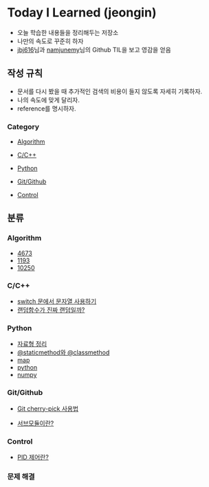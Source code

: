 # Today I Learned (jeongin)

- 오늘 학습한 내용들을 정리해두는 저장소
- 나만의 속도로 꾸준히 하자
- [jbj616](https://github.com/jbj616/TIL)님과 [namjunemy](https://github.com/namjunemy/TIL)님의 Github TIL을 보고 영감을 얻음



## 작성 규칙

- 문서를 다시 봤을 때 추가적인 검색의 비용이 들지 않도록 자세히 기록하자.
- 나의 속도에 맞게 달리자.
- reference를 명시하자.



### Category

- [Algorithm](#Algorithm)

- [C/C++](#cc)
- [Python](#Python)
- [Git/Github](#gitgithub)

- [Control](#Control)

  

## 분류

### Algorithm

- [4673](Algorithm/4673.md)
- [1193](Algorithm/1193.md)
- [10250](Algorithm/10250.md)



### C/C++

- [switch 문에서 문자열 사용하기](https://github.com/mywnajsldkf/TIL/blob/master/C:C%2B%2B/%5BC:C%2B%2B%5D%20switch%20%EB%AC%B8%EC%97%90%EC%84%9C%20%EB%AC%B8%EC%9E%90%EC%97%B4%20%EC%82%AC%EC%9A%A9%ED%95%98%EA%B8%B0.md)
- [랜덤함수가 진짜 랜덤일까?](https://github.com/mywnajsldkf/TIL/blob/master/C:C%2B%2B/%5BC:C%2B%2B%5D%20%EB%9E%9C%EB%8D%A4%ED%95%A8%EC%88%98%EA%B0%80%20%EC%A7%84%EC%A7%9C%20%EB%9E%9C%EB%8D%A4%EC%9D%BC%EA%B9%8C%3F.md)



### Python

- [자료형 정리](https://github.com/mywnajsldkf/TIL/blob/master/Python/자료형.md)
- [@staticmethod와 @classmethod](https://github.com/mywnajsldkf/TIL/blob/master/Python/%40classmethod%EC%99%80%20%40staticmethod%EC%9D%98%20%EC%B0%A8%EC%9D%B4.md)
- [map](https://github.com/mywnajsldkf/TIL/blob/master/Python/Map.md)
- [python](Python/python.md)
- [numpy](Python/numpy.md)



### Git/Github

- [Git cherry-pick 사용법](https://github.com/mywnajsldkf/TIL/blob/master/git:github/%5Bgit:github%5D%20Git%20cherry-pick%20%EC%82%AC%EC%9A%A9%EB%B2%95.md)

- [서브모듈이란?](https://github.com/mywnajsldkf/TIL/blob/master/git:github/submodules.md)

  

### Control

- [PID 제어란?](https://github.com/mywnajsldkf/TIL/blob/master/Control/PID%20Control.md)



### 문제 해결



